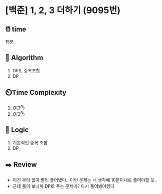 # [백준] 1, 2, 3 더하기 (9095번)

## ⏰  **time**
15분

## :pushpin: **Algorithm**
1. DFS, 중복조합
2. DP

## ⏲️**Time Complexity**
1. $O(3^N)$
2. $O(3^N)$

## :round_pushpin: **Logic**
1. 기본적인 중복 조합
2. DP

## :black_nib: **Review**
- 이건 무리 없이 빨리 풀어냈다.. 이런 문제는 내 생각에 10분이내로 풀어야할 듯..
- 근데 풀이 보니까 DP로 푸는 문제네? 다시 풀어봐야겠다
